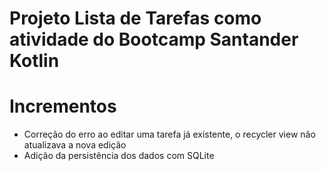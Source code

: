 # Projeto Lista de Tarefas como atividade do Bootcamp Santander Kotlin

# Incrementos
* Correção do erro ao editar uma tarefa já existente, o recycler view não atualizava a nova edição
* Adição da persistência dos dados com SQLite
